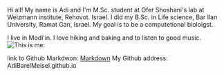 Hi all! My name is Adi and I'm M.Sc. student at Ofer Shoshani's lab at Weizmann institute, Rehovot. Israel. 
I did  my B.Sc. in Life science, Bar Ilan University, Ramat Gan, Israel.
My goal is to be a computetional bioloigst.

I live in Modi'in. 
I love hiking and baking and to listen to good music.
![This is me:](/15681F079.jpg)

link to Github Markdwon:
[Markdown](https://github.github.com/gfm/)
My Github address: AdiBarelMeisel.github.io


